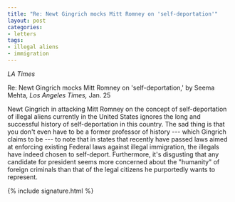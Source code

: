 ```yaml
---
title: "Re: Newt Gingrich mocks Mitt Romney on 'self-deportation'"
layout: post
categories:
- letters
tags:
- illegal aliens
- immigration
---
```


*LA Times*

Re: Newt Gingrich mocks Mitt Romney on 'self-deportation,' by Seema Mehta, *Los Angeles Times,* Jan. 25

Newt Gingrich in attacking Mitt Romney on the concept of self-deportation of illegal aliens currently in the United States ignores the long and successful history of self-deportation in this country. The sad thing is that you don't even have to be a former professor of history --- which Gingrich claims to be --- to note that in states that recently have passed laws aimed at enforcing existing Federal laws against illegal immigration, the illegals have indeed chosen to self-deport. Furthermore, it's disgusting that any candidate for president seems more concerned about the "humanity" of foreign criminals than that of the legal citizens he purportedly wants to represent.

{% include signature.html %}
